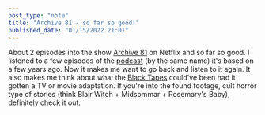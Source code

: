 ```yaml
---
post_type: "note" 
title: "Archive 81 - so far so good!"
published_date: "01/15/2022 21:01"
---
```


About 2 episodes into the show [Archive 81](https://www.netflix.com/title/80222802) on Netflix and so far so good. I listened to a few episodes of the [podcast](https://www.archive81.com/) (by the same name) it's based on a few years ago. Now it makes me want to go back and listen to it again. It also makes me think about what the [Black Tapes](https://theblacktapespodcast.com/) could've been had it gotten a TV or movie adaptation. If you're into the found footage, cult horror type of stories (think Blair Witch + Midsommar + Rosemary's Baby), definitely check it out. 